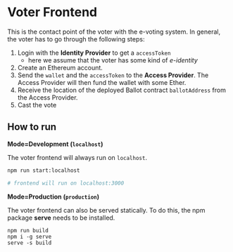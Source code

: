 # Voter Frontend

This is the contact point of the voter with the e-voting system. In general, the voter has to go through the following steps:

1. Login with the **Identity Provider** to get a `accessToken`
   - here we assume that the voter has some kind of _e-identity_
2. Create an Ethereum account.
3. Send the `wallet` and the `accessToken` to the **Access Provider**. The Access Provider will then fund the wallet with some Ether.
4. Receive the location of the deployed Ballot contract `ballotAddress` from the Access Provider.
5. Cast the vote

## How to run

**Mode=Development (`localhost`)**

The voter frontend will always run on `localhost`.

```bash
npm run start:localhost

# frontend will run on localhost:3000
```

**Mode=Production (`production`)**

The voter frontend can also be served statically. To do this, the npm package **serve** needs to be installed.

```
npm run build
npm i -g serve
serve -s build
```
